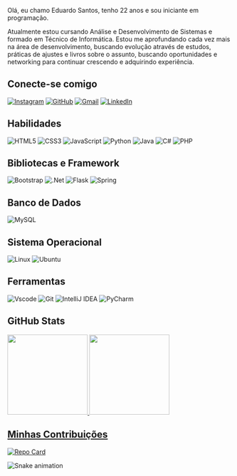 Olá, eu chamo Eduardo Santos, tenho 22 anos e sou iniciante em programação.

Atualmente estou cursando Análise e Desenvolvimento de Sistemas e formado em Técnico de Informática. Estou me aprofundando cada vez mais na área de desenvolvimento, buscando evolução através de estudos, práticas de ajustes e livros sobre o assunto, buscando oportunidades e networking para continuar crescendo e adquirindo experiência.

## Conecte-se comigo

[![Instagram](https://img.shields.io/badge/-Instagram-%23E4405F?style=for-the-badge&logo=instagram&logoColor=white)](https://www.instagram.com/eduardos_20/)
[![GitHub](https://img.shields.io/badge/GitHub-100000?style=for-the-badge&logo=github&logoColor=white)](https://github.com/EduardoSantos10)
[![Gmail](https://img.shields.io/badge/Gmail-333333?style=for-the-badge&logo=gmail&logoColor=red)](mailto:eduardo25082002@gmail.com)
[![LinkedIn](https://img.shields.io/badge/LinkedIn-0077B5?style=for-the-badge&logo=linkedin&logoColor=white)](https://www.linkedin.com/in/eduardo-santos-298a681a3/)

## Habilidades

![HTML5](https://img.shields.io/badge/HTML5-E34F26?style=for-the-badge&logo=html5&logoColor=white)
![CSS3](https://img.shields.io/badge/CSS3-1572B6?style=for-the-badge&logo=css3&logoColor=white)
![JavaScript](https://img.shields.io/badge/JavaScript-F7DF1E?style=for-the-badge&logo=javascript&logoColor=black)
![Python](https://img.shields.io/badge/python-3670A0?style=for-the-badge&logo=python&logoColor=ffdd54)
![Java](https://img.shields.io/badge/java-%23ED8B00.svg?style=for-the-badge&logo=openjdk&logoColor=white)
![C#](https://img.shields.io/badge/C%23-239120?style=for-the-badge&logo=c-sharp&logoColor=white)
![PHP](https://img.shields.io/badge/php-%23777BB4.svg?style=for-the-badge&logo=php&logoColor=white)

## Bibliotecas e Framework

![Bootstrap](https://img.shields.io/badge/-boostrap-0D1117?style=for-the-badge&logo=bootstrap&labelColor=0D1117)
![.Net](https://img.shields.io/badge/.NET-5C2D91?style=for-the-badge&logo=.net&logoColor=white)
![Flask](https://img.shields.io/badge/flask-%23000.svg?style=for-the-badge&logo=flask&logoColor=white)
![Spring](https://img.shields.io/badge/spring-%236DB33F.svg?style=for-the-badge&logo=spring&logoColor=white)

## Banco de Dados

![MySQL](https://img.shields.io/badge/MySQL-00000F?style=for-the-badge&logo=mysql&logoColor=white)

## Sistema Operacional

![Linux](https://img.shields.io/badge/Linux-000?style=for-the-badge&logo=linux&logoColor=FCC624)
![Ubuntu](https://img.shields.io/badge/Ubuntu-E95420?style=for-the-badge&logo=ubuntu&logoColor=white)

## Ferramentas

![Vscode](https://img.shields.io/badge/Vscode-007ACC?style=for-the-badge&logo=visual-studio-code&logoColor=white)
![Git](https://img.shields.io/badge/GIT-E44C30?style=for-the-badge&logo=git&logoColor=white)
![IntelliJ IDEA](https://img.shields.io/badge/IntelliJIDEA-000000.svg?style=for-the-badge&logo=intellij-idea&logoColor=white)
![PyCharm](https://img.shields.io/badge/pycharm-143?style=for-the-badge&logo=pycharm&logoColor=black&color=black&labelColor=green)

## GitHub Stats

<div>
  <a href="https://github.com/EduardoSantos10">
  <img height="180em" src="https://github-readme-stats.vercel.app/api?username=EduardoSantos10&show_icons=true&theme=tokyonight&include_all_commits=true=true&count_private=true"/>
  <img height="180em" src="https://github-readme-stats.vercel.app/api/top-langs/?username=EduardoSantos10&layout=compact&langs_count=16&theme=tokyonight"/>
</div>

## Minhas Contribuições

[![Repo Card](https://github-readme-stats.vercel.app/api/pin/?username=EduardoSantos10&repo=SEUREPOSITORIO&bg_color=000&border_color=30A3DC&show_icons=true&icon_color=30A3DC&title_color=E94D5F&text_color=FFF)](https://github.com/EduardoSantos10/SEUREPOSITORIO)

![Snake animation](https://github.com/EduardoSantos10/EduardoSantos10/blob/output/github-contribution-grid-snake.svg)


